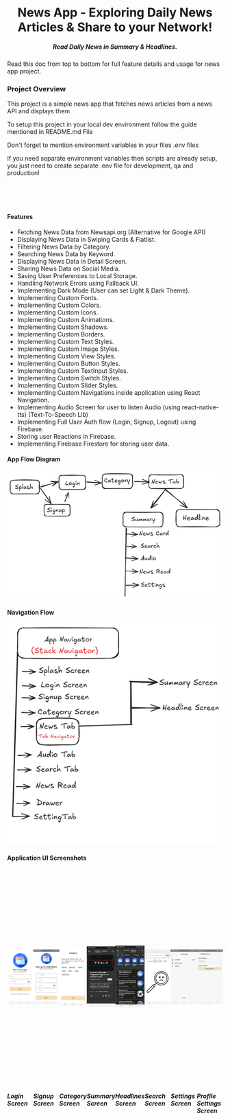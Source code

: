 <h1 align="center">News App - Exploring Daily News Articles & Share to your Network!</h1>
<h5 align="center">Read Daily News in Summary & Headlines.</h5>

<p>Read this doc from top to bottom for full feature details and usage for news app project.</p>
<h3>Project Overview</h3>
<p>This project is a simple news app that fetches news articles from a news API and displays them</p>
<p>To setup this project in your local dev environment follow the guide mentioned in README.md File</p>
<p>Don't forget to mention environment variables in your files .env files</p>
<p>If you need separate environment variables then scripts are already setup, you just need to create separate .env file for development, qa and production!</p>

<br/>
<br/>
<br/>

#### Features

- Fetching News Data from Newsapi.org (Alternative for Google API)
- Displaying News Data in Swiping Cards & Flatlist.
- Filtering News Data by Category.
- Searching News Data by Keyword.
- Displaying News Data in Detail Screen.
- Sharing News Data on Social Media.
- Saving User Preferences to Local Storage.
- Handling Network Errors using Fallback UI.
- Implementing Dark Mode (User can set Light & Dark Theme).
- Implementing Custom Fonts.
- Implementing Custom Colors.
- Implementing Custom Icons.
- Implementing Custom Animations.
- Implementing Custom Shadows.
- Implementing Custom Borders.
- Implementing Custom Text Styles.
- Implementing Custom Image Styles.
- Implementing Custom View Styles.
- Implementing Custom Button Styles.
- Implementing Custom TextInput Styles.
- Implementing Custom Switch Styles.
- Implementing Custom Slider Styles.
- Implementing Custom Navigations inside application using React Navigation.
- Implementing Audio Screen for user to listen Audio (using react-native-tts) (Text-To-Speech Lib)
- Implementing Full User Auth flow (Login, Signup, Logout) using Firebase.
- Storing user Reactions in Firebase.
- Implementing Firebase Firestore for storing user data.

#### App Flow Diagram

![Basic Flow Diagram](src/assets/app-sc/flow-1.png)

#### Navigation Flow

![Basic Flow Diagram](src/assets/app-sc/flow-2.png)

#### Application UI Screenshots

<div style="display: flex; flex-direction: row;" markdown="1">
    <div style="display: flex; flex-direction: column;" markdown="1">
        <img style="width: 300px; height: 500px; object-fit: contain" src="src/assets/app-sc/login.jpg" alt="Login Screen"/>
        <h5>Login Screen</h5>
    </div>
    <div style="display: flex; flex-direction: column;" markdown="1">
        <img style="width: 300px; height: 500px; object-fit: contain" src="src/assets/app-sc/signup.jpg" alt="Signup Screen"/>
        <h5>Signup Screen</h5>
    </div>
    <div style="display: flex; flex-direction: column;" markdown="1">
        <img style="width: 300px; height: 500px; object-fit: contain" src="src/assets/app-sc/category.jpg" alt="Category Screen"/>
        <h5>Category Screen</h5>
    </div>
    <div style="display: flex; flex-direction: column;" markdown="1">
        <img style="width: 300px; height: 500px; object-fit: contain" src="src/assets/app-sc/summary.jpg" alt="Category Screen"/>
        <h5>Summary Screen</h5>
    </div>
     <div style="display: flex; flex-direction: column;" markdown="1">
        <img style="width: 300px; height: 500px; object-fit: contain" src="src/assets/app-sc/headlines.jpg" alt="Headlines Screen"/>
        <h5>Headlines Screen</h5>
    </div>
     <div style="display: flex; flex-direction: column;" markdown="1">
        <img style="width: 300px; height: 500px; object-fit: contain" src="src/assets/app-sc/search.jpg" alt="Search Screen"/>
        <h5>Search Screen</h5>
    </div>
     <div style="display: flex; flex-direction: column;" markdown="1">
        <img style="width: 300px; height: 500px; object-fit: contain" src="src/assets/app-sc/drawer.jpg" alt="Drawer Screen"/>
        <h5>Settings Screen</h5>
    </div>
     <div style="display: flex; flex-direction: column;" markdown="1">
        <img style="width: 300px; height: 500px; object-fit: contain" src="src/assets/app-sc/settings.jpg" alt="Settings Screen"/>
        <h5>Profile Settings Screen</h5>
    </div>
</div>
